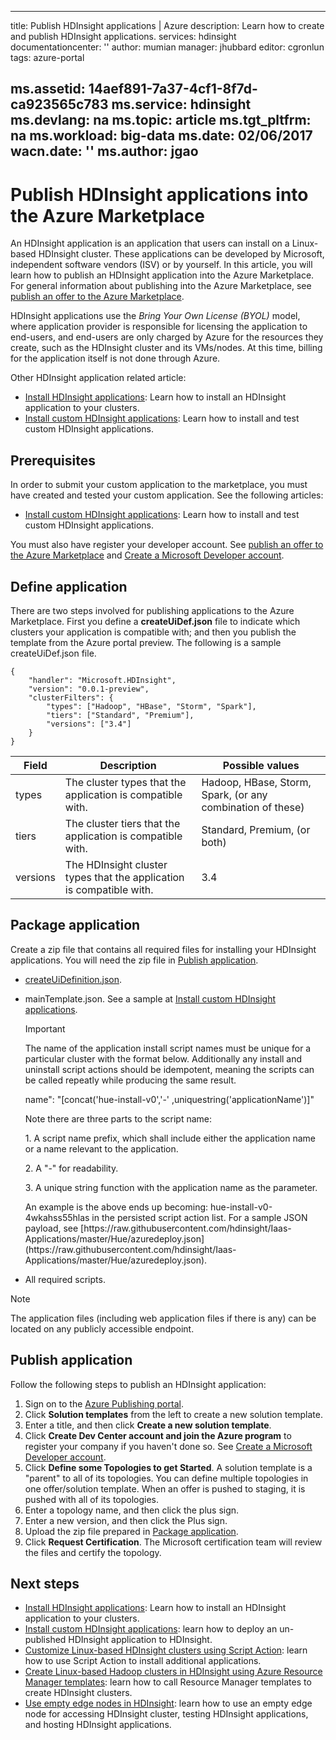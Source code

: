 <!-- not suitable for Mooncake -->

---
title: Publish HDInsight applications | Azure
description: Learn how to create and publish HDInsight applications.
services: hdinsight
documentationcenter: ''
author: mumian
manager: jhubbard
editor: cgronlun
tags: azure-portal

ms.assetid: 14aef891-7a37-4cf1-8f7d-ca923565c783
ms.service: hdinsight
ms.devlang: na
ms.topic: article
ms.tgt_pltfrm: na
ms.workload: big-data
ms.date: 02/06/2017
wacn.date: ''
ms.author: jgao
---

# Publish HDInsight applications into the Azure Marketplace
An HDInsight application is an application that users can install on a Linux-based HDInsight cluster. These applications can be developed by Microsoft, independent software vendors (ISV) or by yourself. In this article, you will learn how to publish an HDInsight application into the Azure Marketplace.  For general information about publishing into the Azure Marketplace, see [publish an offer to the Azure Marketplace](/documentation/articles/marketplace-publishing-getting-started/).

HDInsight applications use the *Bring Your Own License (BYOL)* model, where application provider is responsible for licensing the application to end-users, and end-users are only charged by Azure for the resources they create, such as the HDInsight cluster and its VMs/nodes. At this time, billing for the application itself is not done through Azure.

Other HDInsight application related article:

* [Install HDInsight applications](./hdinsight-apps-install-applications.md): Learn how to install an HDInsight application to your clusters.
* [Install custom HDInsight applications](./hdinsight-apps-install-custom-applications.md): Learn how to install and test custom HDInsight applications.

## Prerequisites
In order to submit your custom application to the marketplace, you must have created and tested your custom application. See the following articles:

* [Install custom HDInsight applications](./hdinsight-apps-install-custom-applications.md): Learn how to install and test custom HDInsight applications.

You must also have register your developer account. See [publish an offer to the Azure Marketplace](/documentation/articles/marketplace-publishing-getting-started/) and [Create a Microsoft Developer account](/documentation/articles/marketplace-publishing-accounts-creation-registration/).

## Define application
There are two steps involved for publishing applications to the Azure Marketplace.  First you define a **createUiDef.json** file to indicate which clusters your application is compatible with; and then you publish the template from the Azure portal preview. The following is a sample createUiDef.json file.

```
{
    "handler": "Microsoft.HDInsight",
    "version": "0.0.1-preview",
    "clusterFilters": {
        "types": ["Hadoop", "HBase", "Storm", "Spark"],
        "tiers": ["Standard", "Premium"],
        "versions": ["3.4"]
    }
}
```

| Field | Description | Possible values |
| --- | --- | --- |
| types |The cluster types that the application is compatible with. |Hadoop, HBase, Storm, Spark, (or any combination of these) |
| tiers |The cluster tiers that the application is compatible with. |Standard, Premium, (or both) |
| versions |The HDInsight cluster types that the application is compatible with. |3.4 |

## Package application
Create a zip file that contains all required files for installing your HDInsight applications. You will need the zip file in [Publish application](#publish-application).

* [createUiDefinition.json](#define-application).
* mainTemplate.json. See a sample at [Install custom HDInsight applications](./hdinsight-apps-install-custom-applications.md).

    > [!IMPORTANT]
    > The name of the application install script names must be unique for a particular cluster with the format below. Additionally any install and uninstall script actions should be idempotent, meaning the scripts can be called repeatly while producing the same result.
    ><p> 
    > name": "[concat('hue-install-v0','-' ,uniquestring('applicationName')]"
    ><p> 
    > Note there are three parts to the script name:
    ><p> 
    ><p> 1. A script name prefix, which shall include either the application name or a name relevant to the application.
    ><p> 2. A "-" for readability.
    ><p> 3. A unique string function with the application name as the parameter.
    ><p> 
    > An example is the above ends up becoming: hue-install-v0-4wkahss55hlas in the persisted script action list. For a sample JSON payload, see [https://raw.githubusercontent.com/hdinsight/Iaas-Applications/master/Hue/azuredeploy.json](https://raw.githubusercontent.com/hdinsight/Iaas-Applications/master/Hue/azuredeploy.json).
    > 
    > 
* All required scripts.

> [!NOTE]
> The application files (including web application files if there is any) can be located on any publicly accessible endpoint.
> 
> 

## Publish application
Follow the following steps to publish an HDInsight application:

1. Sign on to the [Azure Publishing portal](https://publish.windowsazure.cn/).
2. Click **Solution templates** from the left to create a new solution template.
3. Enter a title, and then click **Create a new solution template**.
4. Click **Create Dev Center account and join the Azure program** to register your company if you haven't done so.  See [Create a Microsoft Developer account](/documentation/articles/marketplace-publishing-accounts-creation-registration/).
5. Click **Define some Topologies to get Started**. A solution template is a "parent" to all of its topologies. You can define multiple topologies in one offer/solution template. When an offer is pushed to staging, it is pushed with all of its topologies. 
6. Enter a topology name, and then click the plus sign.
7. Enter a new version, and then click the Plus sign.
8. Upload the zip file prepared in [Package application](#package-application).  
9. Click **Request Certification**. The Microsoft certification team will review the files and certify the topology.

## Next steps
* [Install HDInsight applications](./hdinsight-apps-install-applications.md): Learn how to install an HDInsight application to your clusters.
* [Install custom HDInsight applications](./hdinsight-apps-install-custom-applications.md): learn how to deploy an un-published HDInsight application to HDInsight.
* [Customize Linux-based HDInsight clusters using Script Action](./hdinsight-hadoop-customize-cluster-linux.md): learn how to use Script Action to install additional applications.
* [Create Linux-based Hadoop clusters in HDInsight using Azure Resource Manager templates](./hdinsight-hadoop-create-linux-clusters-arm-templates.md): learn how to call Resource Manager templates to create HDInsight clusters.
* [Use empty edge nodes in HDInsight](./hdinsight-apps-use-edge-node.md): learn how to use an empty edge node for accessing HDInsight cluster, testing HDInsight applications, and hosting HDInsight applications.